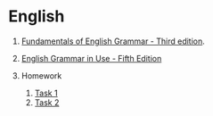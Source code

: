 # English

1. [Fundamentals of English Grammar - Third edition](fundamentals_of_english_grammar-third_edition/index.md).
2. [English Grammar in Use - Fifth Edition](english_grammar_in_use-fifth_edition/index.md)

3. Homework
   1. [Task 1](task_1.md)
   2. [Task 2](task_2.md)